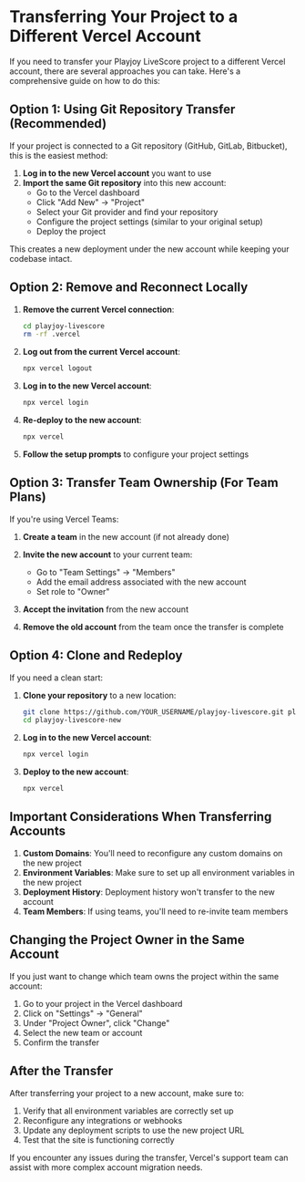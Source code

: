 # Transferring Your Project to a Different Vercel Account

If you need to transfer your Playjoy LiveScore project to a different Vercel account, there are several approaches you can take. Here's a comprehensive guide on how to do this:

## Option 1: Using Git Repository Transfer (Recommended)

If your project is connected to a Git repository (GitHub, GitLab, Bitbucket), this is the easiest method:

1. **Log in to the new Vercel account** you want to use
2. **Import the same Git repository** into this new account:
   - Go to the Vercel dashboard
   - Click "Add New" → "Project"
   - Select your Git provider and find your repository
   - Configure the project settings (similar to your original setup)
   - Deploy the project

This creates a new deployment under the new account while keeping your codebase intact.

## Option 2: Remove and Reconnect Locally

1. **Remove the current Vercel connection**:
   ```bash
   cd playjoy-livescore
   rm -rf .vercel
   ```

2. **Log out from the current Vercel account**:
   ```bash
   npx vercel logout
   ```

3. **Log in to the new Vercel account**:
   ```bash
   npx vercel login
   ```

4. **Re-deploy to the new account**:
   ```bash
   npx vercel
   ```
   
5. **Follow the setup prompts** to configure your project settings

## Option 3: Transfer Team Ownership (For Team Plans)

If you're using Vercel Teams:

1. **Create a team** in the new account (if not already done)
2. **Invite the new account** to your current team:
   - Go to "Team Settings" → "Members"
   - Add the email address associated with the new account
   - Set role to "Owner"
   
3. **Accept the invitation** from the new account
4. **Remove the old account** from the team once the transfer is complete

## Option 4: Clone and Redeploy

If you need a clean start:

1. **Clone your repository** to a new location:
   ```bash
   git clone https://github.com/YOUR_USERNAME/playjoy-livescore.git playjoy-livescore-new
   cd playjoy-livescore-new
   ```

2. **Log in to the new Vercel account**:
   ```bash
   npx vercel login
   ```

3. **Deploy to the new account**:
   ```bash
   npx vercel
   ```

## Important Considerations When Transferring Accounts

1. **Custom Domains**: You'll need to reconfigure any custom domains on the new project
2. **Environment Variables**: Make sure to set up all environment variables in the new project
3. **Deployment History**: Deployment history won't transfer to the new account
4. **Team Members**: If using teams, you'll need to re-invite team members

## Changing the Project Owner in the Same Account

If you just want to change which team owns the project within the same account:

1. Go to your project in the Vercel dashboard
2. Click on "Settings" → "General"
3. Under "Project Owner", click "Change"
4. Select the new team or account
5. Confirm the transfer

## After the Transfer

After transferring your project to a new account, make sure to:

1. Verify that all environment variables are correctly set up
2. Reconfigure any integrations or webhooks
3. Update any deployment scripts to use the new project URL
4. Test that the site is functioning correctly

If you encounter any issues during the transfer, Vercel's support team can assist with more complex account migration needs.
